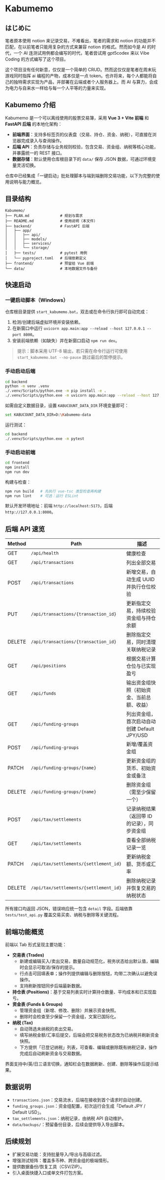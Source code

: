 # Kabumemo

## はじめに

笔者原本使用 notion 来记录交易，不难看出，笔者的需求和 notion 的功能并不匹配，在以前笔者只能用复杂的方式来兼容 notion 的格式。然而如今是 AI 的时代，一个 AI 连测试用例都会编写的时代，笔者尝试用 gpt5codex 来以 Vibe Coding 的方式编写了这个项目。

这个项目没有任何新意，仅仅是一个简单的 CRUD。然而这仅仅是笔者在周末玩游戏同时指挥 ai 编程的产物，成本仅是一点 token。也许将来，每个人都能将自己的独特需求实现为产品，并部署在云端或者个人服务器上。而 AI 与算力，会成为电力与自来水一样给与每一个人平等的力量来实现。

## Kabumemo 介绍

Kabumemo 是一个可以离线使用的股票交易簿，采用 **Vue 3 + Vite 前端** 和 **FastAPI 后端** 的本地化架构：

- **前端界面**：支持多标签页的仪表盘（交易、持仓、资金、纳税），可直接在浏览器完成录入与查询操作。
- **后端 API**：负责存储与业务规则校验，包含交易、资金组、纳税等核心功能，并暴露统一的 REST 接口。
- **数据存储**：默认使用仓库根目录下的 `data/` 保存 JSON 数据，可通过环境变量灵活切换。

仓库中已经集成「一键启动」批处理脚本与端到端删除交易功能，以下为完整的使用说明与能力概览。

## 目录结构

```plaintext
Kabumemo/
├── PLAN.md              # 规划与需求
├── README.md            # 使用说明（本文件）
├── backend/             # FastAPI 后端
│   ├── app/
│   │   ├── api/
│   │   ├── models/
│   │   ├── services/
│   │   └── storage/
│   ├── tests/           # pytest 用例
│   └── pyproject.toml   # 后端依赖定义
├── frontend/            # 预留给 Vue 前端
└── data/                # 本地数据文件与备份
```

## 快速启动

### 一键启动脚本（Windows）

仓库根目录提供 `start_kabumemo.bat`，双击或在命令行执行即可自动完成：

1. 检测/创建后端虚拟环境并安装依赖。
2. 在新窗口中运行 `uvicorn app.main:app --reload --host 127.0.0.1 --port 8000`。
3. 安装前端依赖（如缺失）并在新窗口启动 `npm run dev`。

> 提示：脚本采用 UTF-8 输出，若只需在命令行运行可使用 `start_kabumemo.bat --no-pause` 跳过最后的暂停提示。

### 手动启动后端

```bash
cd backend
python -m venv .venv
./.venv/Scripts/python.exe -m pip install -e .
./.venv/Scripts/python.exe -m uvicorn app.main:app --reload --host 127.0.0.1 --port 8000
```

如需自定义数据目录，设置 `KABUCOUNT_DATA_DIR` 环境变量即可：

```bash
set KABUCOUNT_DATA_DIR=D:\Kabumemo-data
```

运行测试：

```bash
cd backend
./.venv/Scripts/python.exe -m pytest
```

### 手动启动前端

```bash
cd frontend
npm install
npm run dev
```

构建与检查：

```bash
npm run build   # 先执行 vue-tsc 类型检查再构建
npm run lint    # 可选：运行 ESLint
```

默认开发环境地址：前端 `http://localhost:5173`，后端 `http://127.0.0.1:8000`。

## 后端 API 速览

| Method | Path                                   | 描述                                         |
| ------ | -------------------------------------- | -------------------------------------------- |
| GET    | `/api/health`                          | 健康检查                                     |
| GET    | `/api/transactions`                    | 列出全部交易                                 |
| POST   | `/api/transactions`                    | 新增交易，自动生成 UUID 并执行仓位校验       |
| PUT    | `/api/transactions/{transaction_id}`   | 更新指定交易，持续校验资金组与持仓余额       |
| DELETE | `/api/transactions/{transaction_id}`   | 删除指定交易，同时清理关联纳税记录           |
| GET    | `/api/positions`                       | 根据交易计算仓位与已实现盈亏                 |
| GET    | `/api/funds`                           | 输出资金组快照（初始资金、当前总额、收益）   |
| GET    | `/api/funding-groups`                  | 列出资金组，首次启动自动创建 Default JPY/USD |
| POST   | `/api/funding-groups`                  | 新增/覆盖资金组                              |
| PATCH  | `/api/funding-groups/{name}`           | 更新资金组的货币、初始资金或备注             |
| DELETE | `/api/funding-groups/{name}`           | 删除资金组（需至少保留一个）                 |
| POST   | `/api/tax/settlements`                 | 记录纳税结果（返回带 ID 的记录），同步资金组 |
| GET    | `/api/tax/settlements`                 | 查看全部纳税记录一览                         |
| PATCH  | `/api/tax/settlements/{settlement_id}` | 更新纳税金额、货币或汇率                     |
| DELETE | `/api/tax/settlements/{settlement_id}` | 删除纳税记录并恢复交易的纳税状态             |

所有接口均返回 JSON，错误响应统一包含 `detail` 字段。后端依靠 `tests/test_api.py` 覆盖交易买卖、纳税与删除等关键流程。

## 前端功能概览

前端以 Tab 形式呈现主要功能：

- **交易表 (Trades)**
  - 新建或编辑买入/卖出交易，数量自动规范化，税务状态给出默认值，编辑时会显示可取消/保存的提示。
  - 行点击可回填表单；操作列提供编辑与删除按钮，均带二次确认以避免误操作。
  - 支持刷新按钮同步后端最新数据。
- **持仓表 (Positions)**：基于交易列表实时计算持仓数量、平均成本和已实现盈亏。
- **资金表 (Funds & Groups)**
  - 管理资金组（新增、修改、删除）并展示资金快照。
  - 删除时会检查至少保留一个资金组，文案已国际化。
- **纳税 (Tax)**
  - 自动筛选未纳税的卖出交易。
  - 填写纳税金额/汇率后提交，后端会把交易税务状态改为已纳税并刷新资金快照。
  - 下方提供「已登记纳税」列表，可查看、编辑或删除既有纳税记录，操作完成后自动刷新资金与交易数据。

界面支持中/英/日三语言切换，通知栏会在数据刷新、创建、删除等操作后提示结果。

## 数据说明

- `transactions.json`：交易流水，后端在接收到首个请求时自动创建。
- `funding_groups.json`：资金组配置，初次运行会生成「Default JPY / Default USD」。
- `tax_settlements.json`：纳税记录，由纳税 API 自动维护。
- `data/backups/`：预留备份目录，后续会提供导入导出脚本。

## 后续规划

- 扩展交易功能：支持批量导入/导出与高级过滤。
- 增强测试矩阵：覆盖多币种、跨资金组的极端情形。
- 提供数据备份/恢复工具（CSV/ZIP）。
- 引入桌面快捷入口或单文件打包方案。
